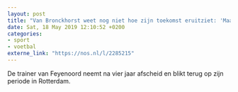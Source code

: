 ```yaml
---
layout: post
title: "Van Bronckhorst weet nog niet hoe zijn toekomst eruitziet: 'Maar blijf trainer'"
date: Sat, 18 May 2019 12:10:52 +0200
categories: 
- sport 
- voetbal 
externe_link: "https://nos.nl/l/2285215"
---
```


De trainer van Feyenoord neemt na vier jaar afscheid en blikt terug op zijn periode in Rotterdam.
